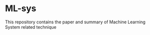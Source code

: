 # ML-sys
This repository contains the paper and summary of Machine Learning System related technique
